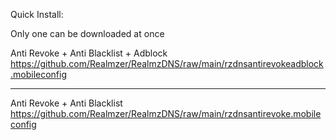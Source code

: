 Quick Install:

Only one can be downloaded at once

Anti Revoke + Anti Blacklist + Adblock
https://github.com/Realmzer/RealmzDNS/raw/main/rzdnsantirevokeadblock.mobileconfig
***

Anti Revoke + Anti Blacklist
https://github.com/Realmzer/RealmzDNS/raw/main/rzdnsantirevoke.mobileconfig
 
